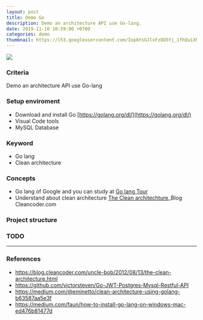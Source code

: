 ```yaml
---
layout: post
title: Demo Go
description: Demo an architecture API use Go-lang.
date: 2019-11-10 10:59:00 +0700
categories: demo
thumbnail: https://lh3.googleusercontent.com/Iop6YsGJlxFz8D5Yj_1fhQuiXhM3W5Z0DtAR0QlbHKeCyd7svhADC60LlbE6_2S_e3nYUkXk4BOhLAldrL5tM5Y5187AZwBp_n8_Dmw9f90Ig9pUVt_aufrtOGPodWKWvlafTSfksnu2CGM02_1AHG0cJLSUAsG5w7DsAC3kMvyc-b30NzHjaVriXyHtk8QP9bPoaHVvqkOGyl9RDFIO0vQ1HZgKLUvf3lG_LoW-b5JAJfJvBjmfBQc4k4EJw0wRz59_HfP0eyhySbgkZNiibywmJL9KmSyIr5mhggmH_nMv4zvtx5FXiR3eNp5ompHv2NHDNaH4lVcQ-8OjC2kL9hQfXUlVG5puPsB2gAGXIfPtRTWO68_TxKx0jkStCpVhyftAlvsTTJjXPTQJ8jCPSdkcGdSFbA9mNWxc7zdC9-TQxc8OQl66Utqlu6rqenqjIlQpJOLwX9w3d4V7EmVFb-VQgJnz87K1rXh2SdSSUt3AIIMvCG1flM0wpPLTXPxRTevMpq-TPU_fLwOrRHCXOT8ws55_Os762kYT7OItKXLFqaVgO91qP6K6EKtw6HqAmWrofSvE6AyKdOL6zwyp1ICXaXB4jp3E3BUDy9eUhRNGY2TaM_g4sOs-iTSa_Jfm8vK4-B5kEET_SIX42NSP5rsrRbFidHc5z22GbALhHeXCMrJReTfvtwzvepW7ni-e98ZCLqMTKFjFFE8nCjc6ne_x4o5mZXSuMYf9g7pECiw07gyy=w1576-h890-no
---
```


![](https://lh3.googleusercontent.com/Iop6YsGJlxFz8D5Yj_1fhQuiXhM3W5Z0DtAR0QlbHKeCyd7svhADC60LlbE6_2S_e3nYUkXk4BOhLAldrL5tM5Y5187AZwBp_n8_Dmw9f90Ig9pUVt_aufrtOGPodWKWvlafTSfksnu2CGM02_1AHG0cJLSUAsG5w7DsAC3kMvyc-b30NzHjaVriXyHtk8QP9bPoaHVvqkOGyl9RDFIO0vQ1HZgKLUvf3lG_LoW-b5JAJfJvBjmfBQc4k4EJw0wRz59_HfP0eyhySbgkZNiibywmJL9KmSyIr5mhggmH_nMv4zvtx5FXiR3eNp5ompHv2NHDNaH4lVcQ-8OjC2kL9hQfXUlVG5puPsB2gAGXIfPtRTWO68_TxKx0jkStCpVhyftAlvsTTJjXPTQJ8jCPSdkcGdSFbA9mNWxc7zdC9-TQxc8OQl66Utqlu6rqenqjIlQpJOLwX9w3d4V7EmVFb-VQgJnz87K1rXh2SdSSUt3AIIMvCG1flM0wpPLTXPxRTevMpq-TPU_fLwOrRHCXOT8ws55_Os762kYT7OItKXLFqaVgO91qP6K6EKtw6HqAmWrofSvE6AyKdOL6zwyp1ICXaXB4jp3E3BUDy9eUhRNGY2TaM_g4sOs-iTSa_Jfm8vK4-B5kEET_SIX42NSP5rsrRbFidHc5z22GbALhHeXCMrJReTfvtwzvepW7ni-e98ZCLqMTKFjFFE8nCjc6ne_x4o5mZXSuMYf9g7pECiw07gyy=w1576-h890-no)

### Criteria
Demo an architecture API use Go-lang

### Setup enviroment
- Download and install Go [https://golang.org/dl/](https://golang.org/dl/)
- Visual Code tools
- MySQL Database

### Keyword
- Go lang
- Clean architecture

### Concepts
- Go lang of Google and you can study at
[Go lang Tour]()
- Understand about clean architecture
[The Clean architechture](https://blog.cleancoder.com/uncle-bob/2012/08/13/the-clean-architecture.html)_Blog Cleancoder.com
[](https://photos.app.goo.gl/ivyWtkU19JiVqiZ3A)

### Project structure

### TODO

---
### References
- https://blog.cleancoder.com/uncle-bob/2012/08/13/the-clean-architecture.html
- https://github.com/victorsteven/Go-JWT-Postgres-Mysql-Restful-API
- https://medium.com/@eminetto/clean-architecture-using-golang-b63587aa5e3f
- https://medium.com/faun/how-to-install-go-lang-on-windows-mac-ed476b81477d
